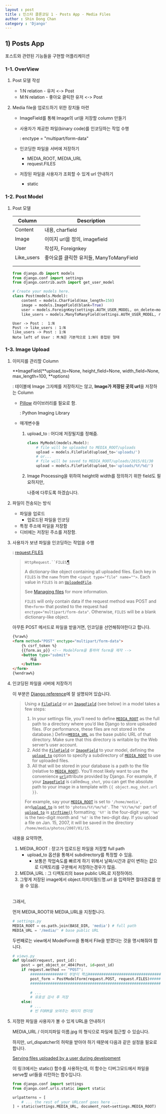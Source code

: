 ```yaml
---
layout : post
title : 인스타 클론코딩 1 - Posts App - Media Files
author : Shin Dong Chan
category : 'Django'
---
```


## 1) Posts App

포스트와 관련된 기능들을 구현할 어플리케이션

### 1-1. OverView

1. Post 모델 작성

   - 1:N relation - 유저 <-> Post
   - M:N relation - 좋아요 클릭한 유저 <-> Post

2. Media file을 업로드하기 위한 장치들 마련

   - ImageField를 통해 Image의 url을 저장할 column 만들기

   - 사용자가 제공한 파일(binary code)를 인코딩하는 작업 수행

     : enctype = "multipart/form-data"

   - 인코딩한 파일을 서버에 저장하기

     * MEDIA_ROOT, MEDIA_URL
     * request.FILES

   - 저장된 파일을 사용자가 조회할 수 있게 url 안내하기

     * static

### 1-2. Post Model

1. Post 모델

   | Column     | Description                             |
   | ---------- | --------------------------------------- |
   | Content    | 내용, charfield                         |
   | Image      | 이미지 url을 정의, imagefield           |
   | User       | 작성자, Foreignkey                      |
   | Like_users | 좋아요를 클릭한 유저들, ManyToManyField |
   |            |                                         |
   |            |                                         |

   ```python
   from django.db import models
   from django.conf import settings
   from django.contrib.auth import get_user_model
   
   # Create your models here.
   class Post(models.Model):
       content = models.CharField(max_length=150)
       image = models.ImageField(blank=True)
       user = models.ForeignKey(settings.AUTH_USER_MODEL, on_delete=models.CASCADE)
       like_users = models.ManyToManyField(settings.AUTH_USER_MODEL, related_name="like_posts", blank=True)
   ```

   ```sequence
   User -> Post :  1:N
   Post -> like_users : 1:N
   like_users -> Post : 1:N
   Note left of User : M:N은 기본적으로 1:N이 중첩된 형태
   ```

### 1-3. Image Upload

1. 이미지를 관리할 Column

   **ImageField(**upload_to=None, height_field=None, width_field=None, max_length=100, **options)

   : 테이블에 Image 그자체를 저장하지는 않고, **Image가 저장된 곳의 url**을 저장하는 Column

   - [Pillow](<https://pillow.readthedocs.io/en/latest/>) 라이브러리를 필요로 함.

     : Python Imaging Library

   - 매개변수들

     1. upload_to : 어디에 저장될지를 정해줌.

        ```python
        class MyModel(models.Model):
            # file will be uploaded to MEDIA_ROOT/uploads
            upload = models.FileField(upload_to='uploads/')
            # or...
            # file will be saved to MEDIA_ROOT/uploads/2015/01/30
            upload = models.FileField(upload_to='uploads/%Y/%d/')
        ```

     2. Image Processing을 위하여 height와 width를 정의하기 위한 field도 필요하지만, 

        나중에 다루도록 하겠습니다.

2. 파일이 전송되는 방식

   * 파일을 업로드
     - 업로드된 파일을 인코딩
   * 특정 주소에 파일을 저장함
   * 디비에는 저장된 주소를 저장함.

3. 사용자가 보낸 파일을 인코딩하는 작업을 수행

   : [request.FILES](<https://docs.djangoproject.com/en/2.1/ref/request-response/#django.http.HttpRequest.FILES>)

   > `HttpRequest.``FILES`[¶](https://docs.djangoproject.com/en/2.1/ref/request-response/#django.http.HttpRequest.FILES)
   >
   > A dictionary-like object containing all uploaded files. Each key in `FILES` is the `name` from the `<input type="file" name="">`. Each value in `FILES` is an [`UploadedFile`](https://docs.djangoproject.com/en/2.1/ref/files/uploads/#django.core.files.uploadedfile.UploadedFile).
   >
   > See [Managing files](https://docs.djangoproject.com/en/2.1/topics/files/) for more information.
   >
   > `FILES` will only contain data if the request method was POST and the`<form>` that posted to the request had `enctype="multipart/form-data"`. Otherwise, `FILES` will be a blank dictionary-like object.

   

   아무튼 POST 메서드로 파일을 받을거면, 인코딩을 선언해줘야한다고 합니다.

   ```html
   {%raw%}
   <form method="POST" enctype="multipart/form-data">
       {% csrf_token %}
       {{form.as_p}} <!-- ModelForm을 통하여 form을 제작 -->
       <button type="submit">
           제출
       </button>
   </form>
   {%endraw%}
   ```

4. 인코딩된 파일을 서버에 저장하기

   이 부분은 [Django reference](<https://docs.djangoproject.com/en/2.1/ref/models/fields/#django.db.models.ImageField>)에 잘 설명되어 있습니다.

   > Using a [`FileField`](https://docs.djangoproject.com/en/2.1/ref/models/fields/#django.db.models.FileField) or an [`ImageField`](https://docs.djangoproject.com/en/2.1/ref/models/fields/#django.db.models.ImageField) (see below) in a model takes a few steps:
   >
   > 1. In your settings file, you’ll need to define [`MEDIA_ROOT`](https://docs.djangoproject.com/en/2.1/ref/settings/#std:setting-MEDIA_ROOT) as the full path to a directory where you’d like Django to store uploaded files. (For performance, these files are not stored in the database.) Define[`MEDIA_URL`](https://docs.djangoproject.com/en/2.1/ref/settings/#std:setting-MEDIA_URL) as the base public URL of that directory. Make sure that this directory is writable by the Web server’s user account.
   > 2. Add the [`FileField`](https://docs.djangoproject.com/en/2.1/ref/models/fields/#django.db.models.FileField) or [`ImageField`](https://docs.djangoproject.com/en/2.1/ref/models/fields/#django.db.models.ImageField) to your model, defining the [`upload_to`](https://docs.djangoproject.com/en/2.1/ref/models/fields/#django.db.models.FileField.upload_to) option to specify a subdirectory of [`MEDIA_ROOT`](https://docs.djangoproject.com/en/2.1/ref/settings/#std:setting-MEDIA_ROOT) to use for uploaded files.
   > 3. All that will be stored in your database is a path to the file (relative to [`MEDIA_ROOT`](https://docs.djangoproject.com/en/2.1/ref/settings/#std:setting-MEDIA_ROOT)). You’ll most likely want to use the convenience [`url`](https://docs.djangoproject.com/en/2.1/ref/models/fields/#django.db.models.fields.files.FieldFile.url)attribute provided by Django. For example, if your [`ImageField`](https://docs.djangoproject.com/en/2.1/ref/models/fields/#django.db.models.ImageField) is called`mug_shot`, you can get the absolute path to your image in a template with `{{ object.mug_shot.url }}`.
   >
   > For example, say your [`MEDIA_ROOT`](https://docs.djangoproject.com/en/2.1/ref/settings/#std:setting-MEDIA_ROOT) is set to `'/home/media'`, and[`upload_to`](https://docs.djangoproject.com/en/2.1/ref/models/fields/#django.db.models.FileField.upload_to) is set to `'photos/%Y/%m/%d'`. The `'%Y/%m/%d'` part of [`upload_to`](https://docs.djangoproject.com/en/2.1/ref/models/fields/#django.db.models.FileField.upload_to) is [`strftime()`](https://docs.python.org/3/library/time.html#time.strftime) formatting; `'%Y'` is the four-digit year, `'%m'` is the two-digit month and `'%d'` is the two-digit day. If you upload a file on Jan. 15, 2007, it will be saved in the directory `/home/media/photos/2007/01/15`.

   내용을 요약하면,

   1. MEDIA_ROOT : 쟝고가 업로드된 파일을 저장할 full path
      * upload_to 옵션을 통해서 subdirectory를 특정할 수 있음.
        * 보통은 작업속도를 빠르게 하기 위해서 날짜/시간과 같이 변하는 값으로 디렉토리를 구분해서 저장하는경우가 많음.
   2. MEDIA_URL : 그 디렉토리의 base public URL로 지정하여라.
   3. 그렇게 저장된 image에서 object.이미지필드명.url 을 입력하면 절대경로를 얻을 수 있음.

   <br>

   그래서,

   먼저 MEDIA_ROOT와 MEDIA_URL을 지정합니다.

   ```python
   # settings.py
   MEDIA_ROOT = os.path.join(BASE_DIR, 'media') # full path
   MEDIA_URL = '/media/' # base public URL
   ```

   두번째로는 view에서 ModelForm을 통해서 File을 받겠다는 것을 명시해줘야 합니다.

   ```python
   # views.py
   def Upload(request, post_id):
       post = get_object_or_404(Post, id=post_id)
       if request.method == "POST":
           ###############이 부분이 핵심###############################################
           post_form = PostModelForm(request.POST, request.FILES)#####################
           ###########################################################################
           
           # ...
           # 유효성 검사 후 저장
       else:
           # ...
           # 빈 FORM을 보여주는 페이지 렌더링
   ```

5. 지정한 파일을 사용자가 볼 수 있게 URL을 안내하기

   MEDIA_URL / 이미지파일 이름.jpg 의 형식으로 파일에 접근할 수 있습니다.

   하지만, url_dispatcher의 허락을 받아야 하기 때문에 다음과 같은 설정을 필요로 합니다.

   [Serving files uploaded by a user during development](<https://docs.djangoproject.com/en/2.1/ref/urls/#module-django.conf.urls>)

   이 링크에서는 static() 함수를 사용하는데, 이 함수는 디버그모드에서 파일을 serve할 url들을 리턴하는 함수입니다.

   ```python
   from django.conf import settings
   from django.conf.urls.static import static
   
   urlpatterns = [
       # ... the rest of your URLconf goes here ...
   ] + static(settings.MEDIA_URL, document_root=settings.MEDIA_ROOT)
   ```

   
